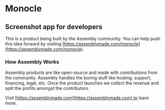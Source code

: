 # Monocle

## Screenshot app for developers

This is a product being built by the Assembly community. You can help push this idea forward by visiting [https://assemblymade.com/monocle](https://assemblymade.com/monocle).

### How Assembly Works

Assembly products are like open-source and made with contributions from the community. Assembly handles the boring stuff like hosting, support, financing, legal, etc. Once the product launches we collect the revenue and split the profits amongst the contributors.

Visit [https://assemblymade.com](https://assemblymade.com) to learn more.
